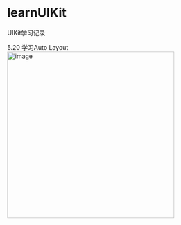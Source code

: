 # learnUIKit
UIKit学习记录

5.20 学习Auto Layout
<img width="385" alt="image" src="https://user-images.githubusercontent.com/105849938/169550848-071aaeb2-0ca9-4d65-ada7-3f1d78747f28.png">

